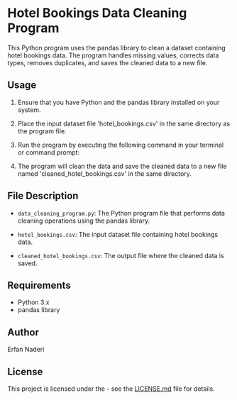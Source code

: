 # Hotel Bookings Data Cleaning Program

This Python program uses the pandas library to clean a dataset containing hotel bookings data. The program handles missing values, corrects data types, removes duplicates, and saves the cleaned data to a new file.

## Usage

1. Ensure that you have Python and the pandas library installed on your system.

2. Place the input dataset file 'hotel_bookings.csv' in the same directory as the program file.

3. Run the program by executing the following command in your terminal or command prompt:


4. The program will clean the data and save the cleaned data to a new file named 'cleaned_hotel_bookings.csv' in the same directory.

## File Description

- `data_cleaning_program.py`: The Python program file that performs data cleaning operations using the pandas library.

- `hotel_bookings.csv`: The input dataset file containing hotel bookings data.

- `cleaned_hotel_bookings.csv`: The output file where the cleaned data is saved.

## Requirements

- Python 3.x
- pandas library

## Author

Erfan Naderi

## License

This project is licensed under the  - see the [LICENSE.md](LICENSE.md) file for details.

